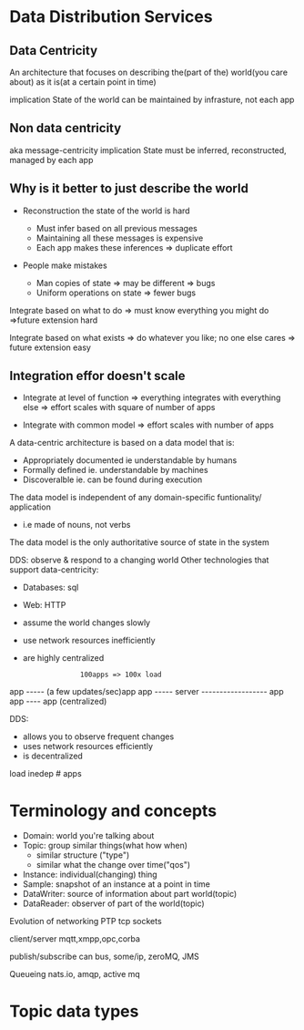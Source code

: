 
 
#  Data Distribution Services

## Data Centricity
An architecture that focuses on describing the(part of the) world(you care about) as it is(at a certain point in time)

implication
State of the world can be maintained by infrasture, not each app

## Non data centricity
aka message-centricity
implication
State must be inferred, reconstructed, managed by each app


## Why is it better to just describe the world
* Reconstruction the state of the world is hard
   * Must infer based on all previous messages
   *  Maintaining all these messages is expensive
   * Each app makes these inferences => duplicate effort

* People make mistakes
  * Man copies of state => may be different => bugs
  * Uniform operations on state => fewer bugs
   
Integrate based on what to do
  => must know everything you might do =>future extension hard

Integrate based on what exists
  => do whatever you like; no one else cares 
  => future extension easy
  

## Integration effor doesn't scale
* Integrate at level of function
  => everything integrates with everything else
  => effort scales with square of number of apps

* Integrate with common model
  => effort scales with number of apps


A data-centric architecture
is based on a data model that is:
  * Appropriately documented
    ie understandable by humans
  * Formally defined
    ie. understandable by machines
  * Discoveralble 
    ie. can be found during execution


The data model is independent of any domain-specific funtionality/ application
 * i.e made of nouns, not verbs

The data model is the only authoritative source of state in the system



DDS: observe & respond to a changing world
Other technologies that support data-centricity:
  * Databases: sql
  * Web: HTTP
* assume the world changes slowly  
* use network resources inefficiently
* are highly centralized

                    100apps => 100x load

app -----          (a few updates/sec)app
app ----- server   ------------------ app
app ----                              app
         (centralized)


DDS:
  * allows you to observe frequent changes
  * uses network resources efficiently 
  * is decentralized 
  
  load inedep # apps
   
 
 
# Terminology and concepts 
* Domain: world you're talking about
* Topic: group similar things(what how when)
  * similar structure ("type") 
  * similar what the change over time("qos")
* Instance: individual(changing) thing
* Sample: snapshot of an instance at a point in time
* DataWriter: source of information about part world(topic)
* DataReader: observer of part of the world(topic)



Evolution of networking
PTP
tcp sockets

client/server
mqtt,xmpp,opc,corba

publish/subscribe
can bus, some/ip, zeroMQ, JMS

Queueing
nats.io, amqp, active mq


# Topic data types

